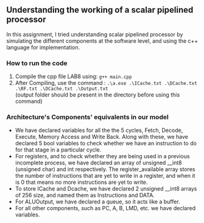 ## Understanding the working of a scalar pipelined processor 
In this assignment, I tried understanding scalar pipelined processor by simulating the different components at the software level, and using the c++ language for implementation.
### How to run the code
 1. Compile the cpp file LAB8 using:
           `g++ main.cpp`
 2. After Compiling, use the command : `.\a.exe .\ICache.txt .\DCache.txt .\RF.txt .\DCache.txt .\Output.txt` <br>
     (output folder should be present in the directory before using this command)
 
### Architecture's Components' equivalents in our model
* We have declared variables for all the the 5 cycles, Fetch, Decode, Execute, Memory Access and Write Back. Along with these, we have declared 5 bool variables to check whether we have an instruction to do for that stage in a particular cycle.
* For registers, and to check whether they are being used in a previous incomplete process, we have declared an array of unsigned __int8 (unsigned char) and int respectively. The register_available array stores the number of instructions that are yet to write in a register, and when it is 0 that means no more instructions are yet to write. 
* To store ICache and Dcache, we have declared 2 unsigned __int8 arrays of 256 size, and named them as Instructions and DATA.
* For ALUOutput, we have declared a queue, so it acts like a buffer.
* For all other components, such as PC, A, B, LMD, etc. we have declared variables.

